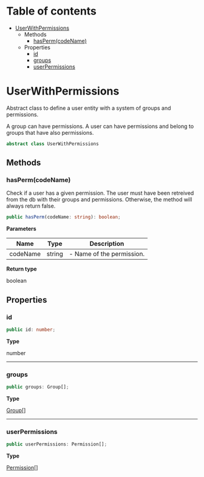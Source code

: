 # Table of contents

* [UserWithPermissions][ClassDeclaration-0]
    * Methods
        * [hasPerm(codeName)][MethodDeclaration-0]
    * Properties
        * [id][PropertyDeclaration-0]
        * [groups][PropertyDeclaration-1]
        * [userPermissions][PropertyDeclaration-9]

# UserWithPermissions

Abstract class to define a user entity with a system of groups and permissions.

A group can have permissions.
A user can have permissions and belong to groups that have also permissions.

```typescript
abstract class UserWithPermissions
```
## Methods

### hasPerm(codeName)

Check if a user has a given permission. The user must have been retreived from the db
with their groups and permissions. Otherwise, the method will always return false.

```typescript
public hasPerm(codeName: string): boolean;
```

**Parameters**

| Name     | Type   | Description               |
| -------- | ------ | ------------------------- |
| codeName | string | - Name of the permission. |

**Return type**

boolean

## Properties

### id

```typescript
public id: number;
```

**Type**

number

----------

### groups

```typescript
public groups: Group[];
```

**Type**

[Group][ClassDeclaration-1][]

----------

### userPermissions

```typescript
public userPermissions: Permission[];
```

**Type**

[Permission][ClassDeclaration-2][]

[ClassDeclaration-0]: userwithpermissions.md#userwithpermissions
[MethodDeclaration-0]: userwithpermissions.md#haspermcodename
[PropertyDeclaration-0]: userwithpermissions.md#id
[PropertyDeclaration-1]: userwithpermissions.md#groups
[ClassDeclaration-1]: group.md#group
[PropertyDeclaration-9]: userwithpermissions.md#userpermissions
[ClassDeclaration-2]: permission.md#permission